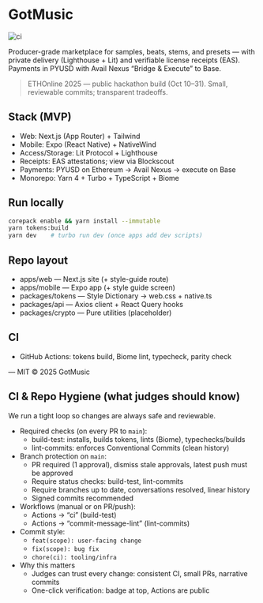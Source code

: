 # GotMusic
![ci](https://github.com/GotMusic/gotmusic/actions/workflows/ci.yml/badge.svg)

Producer-grade marketplace for samples, beats, stems, and presets — with private delivery (Lighthouse + Lit) and verifiable license receipts (EAS). Payments in PYUSD with Avail Nexus “Bridge & Execute” to Base.

> ETHOnline 2025 — public hackathon build (Oct 10–31). Small, reviewable commits; transparent tradeoffs.

## Stack (MVP)
- Web: Next.js (App Router) + Tailwind
- Mobile: Expo (React Native) + NativeWind
- Access/Storage: Lit Protocol + Lighthouse
- Receipts: EAS attestations; view via Blockscout
- Payments: PYUSD on Ethereum → Avail Nexus → execute on Base
- Monorepo: Yarn 4 + Turbo + TypeScript + Biome

## Run locally
```bash
corepack enable && yarn install --immutable
yarn tokens:build
yarn dev    # turbo run dev (once apps add dev scripts)
```

## Repo layout
- apps/web — Next.js site (+ style-guide route)
- apps/mobile — Expo app (+ style guide screen)
- packages/tokens — Style Dictionary → web.css + native.ts
- packages/api — Axios client + React Query hooks
- packages/crypto — Pure utilities (placeholder)

## CI
- GitHub Actions: tokens build, Biome lint, typecheck, parity check

—
MIT © 2025 GotMusic

## CI & Repo Hygiene (what judges should know)

We run a tight loop so changes are always safe and reviewable.

- Required checks (on every PR to `main`):
  - build-test: installs, builds tokens, lints (Biome), typechecks/builds
  - lint-commits: enforces Conventional Commits (clean history)
- Branch protection on `main`:
  - PR required (1 approval), dismiss stale approvals, latest push must be approved
  - Require status checks: build-test, lint-commits
  - Require branches up to date, conversations resolved, linear history
  - Signed commits recommended
- Workflows (manual or on PR/push):
  - Actions → “ci” (build-test)
  - Actions → “commit-message-lint” (lint-commits)
- Commit style:
  - `feat(scope): user-facing change`
  - `fix(scope): bug fix`
  - `chore(ci): tooling/infra`
- Why this matters
  - Judges can trust every change: consistent CI, small PRs, narrative commits
  - One-click verification: badge at top, Actions are public
